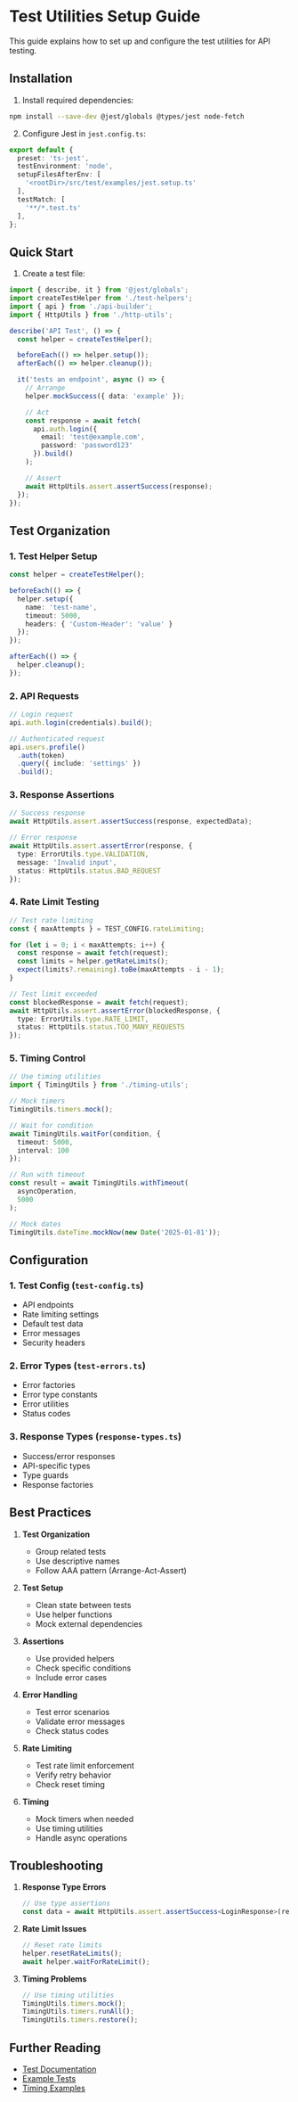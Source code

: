 # Test Utilities Setup Guide

This guide explains how to set up and configure the test utilities for API testing.

## Installation

1. Install required dependencies:
```bash
npm install --save-dev @jest/globals @types/jest node-fetch
```

2. Configure Jest in `jest.config.ts`:
```typescript
export default {
  preset: 'ts-jest',
  testEnvironment: 'node',
  setupFilesAfterEnv: [
    '<rootDir>/src/test/examples/jest.setup.ts'
  ],
  testMatch: [
    '**/*.test.ts'
  ],
};
```

## Quick Start

1. Create a test file:
```typescript
import { describe, it } from '@jest/globals';
import createTestHelper from './test-helpers';
import { api } from './api-builder';
import { HttpUtils } from './http-utils';

describe('API Test', () => {
  const helper = createTestHelper();

  beforeEach(() => helper.setup());
  afterEach(() => helper.cleanup());

  it('tests an endpoint', async () => {
    // Arrange
    helper.mockSuccess({ data: 'example' });

    // Act
    const response = await fetch(
      api.auth.login({
        email: 'test@example.com',
        password: 'password123'
      }).build()
    );

    // Assert
    await HttpUtils.assert.assertSuccess(response);
  });
});
```

## Test Organization

### 1. Test Helper Setup

```typescript
const helper = createTestHelper();

beforeEach(() => {
  helper.setup({
    name: 'test-name',
    timeout: 5000,
    headers: { 'Custom-Header': 'value' }
  });
});

afterEach(() => {
  helper.cleanup();
});
```

### 2. API Requests

```typescript
// Login request
api.auth.login(credentials).build();

// Authenticated request
api.users.profile()
  .auth(token)
  .query({ include: 'settings' })
  .build();
```

### 3. Response Assertions

```typescript
// Success response
await HttpUtils.assert.assertSuccess(response, expectedData);

// Error response
await HttpUtils.assert.assertError(response, {
  type: ErrorUtils.type.VALIDATION,
  message: 'Invalid input',
  status: HttpUtils.status.BAD_REQUEST
});
```

### 4. Rate Limit Testing

```typescript
// Test rate limiting
const { maxAttempts } = TEST_CONFIG.rateLimiting;

for (let i = 0; i < maxAttempts; i++) {
  const response = await fetch(request);
  const limits = helper.getRateLimits();
  expect(limits?.remaining).toBe(maxAttempts - i - 1);
}

// Test limit exceeded
const blockedResponse = await fetch(request);
await HttpUtils.assert.assertError(blockedResponse, {
  type: ErrorUtils.type.RATE_LIMIT,
  status: HttpUtils.status.TOO_MANY_REQUESTS
});
```

### 5. Timing Control

```typescript
// Use timing utilities
import { TimingUtils } from './timing-utils';

// Mock timers
TimingUtils.timers.mock();

// Wait for condition
await TimingUtils.waitFor(condition, {
  timeout: 5000,
  interval: 100
});

// Run with timeout
const result = await TimingUtils.withTimeout(
  asyncOperation,
  5000
);

// Mock dates
TimingUtils.dateTime.mockNow(new Date('2025-01-01'));
```

## Configuration

### 1. Test Config (`test-config.ts`)
- API endpoints
- Rate limiting settings
- Default test data
- Error messages
- Security headers

### 2. Error Types (`test-errors.ts`)
- Error factories
- Error type constants
- Error utilities
- Status codes

### 3. Response Types (`response-types.ts`)
- Success/error responses
- API-specific types
- Type guards
- Response factories

## Best Practices

1. **Test Organization**
   - Group related tests
   - Use descriptive names
   - Follow AAA pattern (Arrange-Act-Assert)

2. **Test Setup**
   - Clean state between tests
   - Use helper functions
   - Mock external dependencies

3. **Assertions**
   - Use provided helpers
   - Check specific conditions
   - Include error cases

4. **Error Handling**
   - Test error scenarios
   - Validate error messages
   - Check status codes

5. **Rate Limiting**
   - Test rate limit enforcement
   - Verify retry behavior
   - Check reset timing

6. **Timing**
   - Mock timers when needed
   - Use timing utilities
   - Handle async operations

## Troubleshooting

1. **Response Type Errors**
   ```typescript
   // Use type assertions
   const data = await HttpUtils.assert.assertSuccess<LoginResponse>(response);
   ```

2. **Rate Limit Issues**
   ```typescript
   // Reset rate limits
   helper.resetRateLimits();
   await helper.waitForRateLimit();
   ```

3. **Timing Problems**
   ```typescript
   // Use timing utilities
   TimingUtils.timers.mock();
   TimingUtils.timers.runAll();
   TimingUtils.timers.restore();
   ```

## Further Reading

- [Test Documentation](./TEST.md)
- [Example Tests](./auth.example.test.ts)
- [Timing Examples](./timing.example.test.ts)